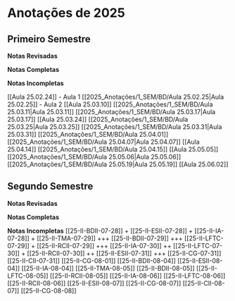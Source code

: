# Anotações de 2025

## Primeiro Semestre

**Notas Revisadas**

**Notas Completas**

**Notas Incompletas**

[[Aula 25.02.24]] - Aula 1
[[2025_Anotações/1_SEM/BD/Aula 25.02.25|Aula 25.02.25]] - Aula 2
[[Aula 25.03.10]]
[[2025_Anotações/1_SEM/BD/Aula 25.03.11|Aula 25.03.11]] 
[[2025_Anotações/1_SEM/BD/Aula 25.03.17|Aula 25.03.17]]
[[Aula 25.03.24]]
[[2025_Anotações/1_SEM/BD/Aula 25.03.25|Aula 25.03.25]]
[[2025_Anotações/1_SEM/BD/Aula 25.03.31|Aula 25.03.31]]
[[2025_Anotações/1_SEM/BD/Aula 25.04.01]]
[[2025_Anotações/1_SEM/BD/Aula 25.04.07|Aula 25.04.07]]
[[Aula 25.04.14]]
[[2025_Anotações/1_SEM/BD/Aula 25.04.15]]
[[Aula 25.05.05]]
[[2025_Anotações/1_SEM/BD/Aula 25.05.06|Aula 25.05.06]]
[[2025_Anotações/1_SEM/BD/Aula 25.05.19|Aula 25.05.19]]
[[Aula 25.06.02]]

## Segundo Semestre

**Notas Revisadas**

**Notas Completas**

**Notas Incompletas**
[[25-II-BDII-07-28]] +
[[25-II-ESII-07-28]] +
[[25-II-IA-07-28]] +
[[25-II-TMA-07-29]] +++
[[25-II-BDII-07-29]] +++
[[25-II-LFTC-07-29]] +
[[25-II-RCII-07-29]] +++
[[25-II-IA-07-30]] ++
[[25-II-LFTC-07-30]] +
[[25-II-RCII-07-30]] ++
[[25-II-ESII-07-31]] +++
[[25-II-CG-07-31]]
[[25-II-CII-07-31]]
[[25-II-CG-08-01]]
[[25-II-BDII-08-04]]
[[25-II-ESII-08-04]]
[[25-II-IA-08-04]]
[[25-II-TMA-08-05]]
[[25-II-BDII-08-05]]
[[25-II-LFTC-08-05]]
[[25-II-RCII-08-05]]
[[25-II-IA-08-06]]
[[25-II-LFTC-08-06]]
[[25-II-RCII-08-06]]
[[25-II-ESII-08-07]]
[[25-II-CG-08-07]]
[[25-II-CII-08-07]]
[[25-II-CG-08-08]]